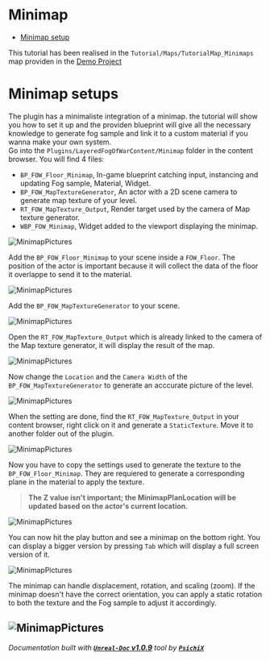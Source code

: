 # Minimap

- [Minimap setup](#minimap-setup)

This tutorial has been realised in the `Tutorial/Maps/TutorialMap_Minimaps` map providen in the
[Demo Project](https://github.com/gandoulf/LayeredFOW_Demo)

# Minimap setups

The plugin has a minimaliste integration of a minimap. the tutorial will show you how to set it up and the
providen blueprint will give all the necessary knowledge to generate fog sample and link it to a custom material
if you wanna make your own system. <br />
Go into the `Plugins/LayeredFogOfWarContent/Minimap` folder in the content browser. You will find 4 files:
* `BP_FOW_Floor_Minimap`, In-game blueprint catching input, instancing and updating Fog sample, Material, Widget. 
* `BP_FOW_MapTextureGenerator`, An actor with a 2D scene camera to generate map texture of your level.
* `RT_FOW_MapTexture_Output`, Render target used by the camera of Map texture generator.
* `WBP_FOW_Minimap`, Widget added to the viewport displaying the minimap.

![MinimapPictures](../../assets/Tutorial/Minimap/1_OpenMinimapFolderFromPlugin.png)

Add the `BP_FOW_Floor_Minimap` to your scene inside a `FOW_Floor`. The position of the actor is important because
it will collect the data of the floor it overlappe to send it to the material.

![MinimapPictures](../../assets/Tutorial/Minimap/2_AddFloorMinimap.png)

Add the `BP_FOW_MapTextureGenerator` to your scene.

![MinimapPictures](../../assets/Tutorial/Minimap/3_AddMapTextureGenerator.png)

Open the `RT_FOW_MapTexture_Output` which is already linked to the camera of the Map texture generator, it will
display the result of the map.

![MinimapPictures](../../assets/Tutorial/Minimap/4_OpenRenderTargetAndDisableAlpha.png)

Now change the `Location` and the `Camera Width` of the `BP_FOW_MapTextureGenerator` to generate an acccurate picture
of the level.

![MinimapPictures](../../assets/Tutorial/Minimap/5_SetUpPositionAndCameraWith.png)

When the setting are done, find the `RT_FOW_MapTexture_Output` in your content browser, right click on it and generate
a `StaticTexture`. Move it to another folder out of the plugin.

![MinimapPictures](../../assets/Tutorial/Minimap/6_CreateStaticTexture.png)

Now you have to copy the settings used to generate the texture to the `BP_FOW_Floor_Minimap`. They are requiered to
generate a corresponding plane in the material to apply the texture.

> **The Z value isn't important; the MinimapPlanLocation will be updated based on the actor's current location. <br />**

![MinimapPictures](../../assets/Tutorial/Minimap/7_ChangeFloorMinimapSettingsMerged.png)

You can now hit the play button and see a minimap on the bottom right. You can display a bigger version by pressing
`Tab` which will display a full screen version of it.

![MinimapPictures](../../assets/Tutorial/Minimap/8_DeleteTestAndPressTab.png)

The minimap can handle displacement, rotation, and scaling (zoom). If the minimap doesn't have the correct orientation,
you can apply a static rotation to both the texture and the Fog sample to adjust it accordingly.

![MinimapPictures](../../assets/Tutorial/Minimap/9_AddConstantRotation.png)
---
_Documentation built with [**`Unreal-Doc` v1.0.9**](https://github.com/PsichiX/unreal-doc) tool by [**`PsichiX`**](https://github.com/PsichiX)_